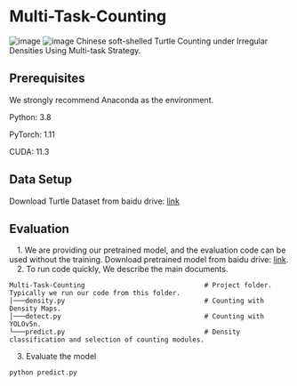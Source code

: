 # Multi-Task-Counting
![image](https://github.com/2226450890/Multi-Task-Counting/master/图片9.jpg)
![image](https://github.com/2226450890/Multi-Task-Counting/master/fig16.jpg)
Chinese soft-shelled Turtle Counting under Irregular Densities Using Multi-task Strategy.

## Prerequisites
We strongly recommend Anaconda as the environment.

Python: 3.8

PyTorch: 1.11

CUDA: 11.3

## Data Setup
Download Turtle Dataset from
baidu drive: [link](https://pan.baidu.com/s/1waS1ir8chkn0bTln_jlJjA?pwd=58i5) 

## Evaluation
&emsp;1. We are providing our pretrained model, and the evaluation code can be used without the training. Download pretrained model from baidu drive: [link](https://pan.baidu.com/s/11hh0OlH3dAIKs5GejnEJVA?pwd=trzc).  
&emsp;2. To run code quickly, We describe the main documents.
    
```
Multi-Task-Counting                              # Project folder. Typically we run our code from this folder.
│───density.py                                   # Counting with Density Maps.
│───detect.py                                    # Counting with YOLOv5n.
└───predict.py                                   # Density classification and selection of counting modules.
```
&emsp;3. Evaluate the model
```
python predict.py
```  

